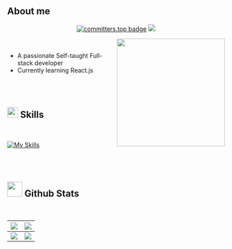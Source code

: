 ## <b> **About me**</b>
  <p align='center'>
    <a href="https://user-badge.committers.top/algeria/Untitled-Master"><img src="https://user-badge.committers.top/algeria/Untitled-Master.svg" alt="committers.top badge"></a>
    <a href="https://github.com/Untitled-Master?tab=repositories"><img src="https://img.shields.io/github/stars/Untitled-Master?style=flat&logo=github&label=Total%20Stars&color=teal"/></a>
  </p>
<picture> <img align="right" src="https://i.pinimg.com/1200x/ff/d6/8a/ffd68a8dcfe161385f57e1d39a9ea94b.jpg" width = 250px></picture>

<br>

- A passionate Self-taught Full-stack developer
- Currently learning React.js

<br><br>

## <img src="https://media2.giphy.com/media/QssGEmpkyEOhBCb7e1/giphy.gif?cid=ecf05e47a0n3gi1bfqntqmob8g9aid1oyj2wr3ds3mg700bl&rid=giphy.gif" width ="25"><b> Skills</b>
<br>


[![My Skills](https://skillicons.dev/icons?i=js,html,css,react,c,python,firebase,tailwindcss,nodejs,expressjs,vscode,vite,github,git,next)](https://skillicons.dev)


<br>

<br>


## <img src="https://media.giphy.com/media/iY8CRBdQXODJSCERIr/giphy.gif" width="35"><b> Github Stats </b>
<br>

|              ![](https://github-readme-stats.vercel.app/api?username=Untitled-Master&theme=tokyonight&hide_border=false&include_all_commits=true&count_private=true)              |                ![](https://github-readme-streak-stats.herokuapp.com/?user=Untitled-Master&theme=tokyonight&hide_border=false)                |
| :-------------------------------------------------------------------------------------------------------------------------------------------------------------------------------: | :------------------------------------------------------------------------------------------------------------------------------------------: |
| ![](https://github-readme-stats.vercel.app/api/top-langs/?username=Untitled-Master&theme=tokyonight&hide_border=false&include_all_commits=true&count_private=true&layout=compact) | ![](https://github-contributor-stats.vercel.app/api?username=Untitled-Master&limit=5&theme=tokyonight&combine_all_yearly_contributions=true) |
